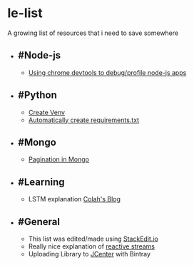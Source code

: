 # le-list
A growing list of resources that i need to save somewhere

 - #Node-js
	 - 
   - [Using chrome devtools to debug/profile node-js apps](https://developers.google.com/web/tools/chrome-devtools/memory-problems/allocation-profiler?hl=en)

- #Python
	- 
	- [Create Venv](http://www.pythonforbeginners.com/basics/how-to-use-python-virtualenv/)
	- [Automatically create requirements.txt](http://www.idiotinside.com/2015/05/10/python-auto-generate-requirements-txt/)

- #Mongo
	- 
	- [Pagination in Mongo](https://www.codementor.io/arpitbhayani/fast-and-efficient-pagination-in-mongodb-9095flbqr)	


 - #Learning
	 - 
	 - LSTM explanation [Colah's Blog](http://colah.github.io/posts/2015-08-Understanding-LSTMs/)
 - #General
	  - 
	  - This list was edited/made using [ StackEdit.io](https://stackedit.io/app)
	  - Really nice explanation of [reactive streams](https://gist.github.com/staltz/868e7e9bc2a7b8c1f754)
	  - Uploading Library to [JCenter](https://github.com/tntkhang/library-to-bintray) with Bintray
